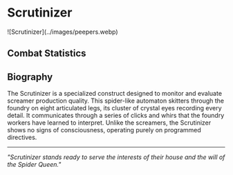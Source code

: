 # Scrutinizer

<link rel="stylesheet" href="../../drow_theme.css">
![Scrutinizer](../images/peepers.webp)

## Combat Statistics

<div id="scrutinizer-statblock"></div>

<script>
// Wait for page load to ensure all scripts are available
document.addEventListener('DOMContentLoaded', function() {
  setTimeout(function() {
    // Load statblock from JSON file
    loadJsonStatblock('../json/duergar_scrutinizer.json', 'scrutinizer-statblock');
  }, 100);
});
</script>
## Biography

The Scrutinizer is a specialized construct designed to monitor and evaluate screamer production quality. This spider-like automaton skitters through the foundry on eight articulated legs, its cluster of crystal eyes recording every detail. It communicates through a series of clicks and whirs that the foundry workers have learned to interpret. Unlike the screamers, the Scrutinizer shows no signs of consciousness, operating purely on programmed directives.

---

*"Scrutinizer stands ready to serve the interests of their house and the will of the Spider Queen."*
